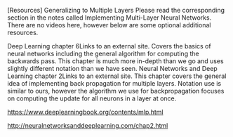 [Resources] Generalizing to Multiple Layers
Please read the corresponding section in the notes called Implementing Multi-Layer Neural Networks.  There are no videos here, however below are some optional additional resources.

 

 Deep Learning chapter 6Links to an external site.
Covers the basics of neural networks including the general algorithm for computing the backwards pass. This chapter is much more in-depth than we go and uses slightly different notation than we have seen.
Neural Networks and Deep Learning chapter 2Links to an external site.
This chapter covers the general idea of implementing back propagation for multiple layers. Notation use is similar to ours, however the algorithm we use for backpropagation focuses on computing the update for all neurons in a layer at once.


https://www.deeplearningbook.org/contents/mlp.html

http://neuralnetworksanddeeplearning.com/chap2.html
